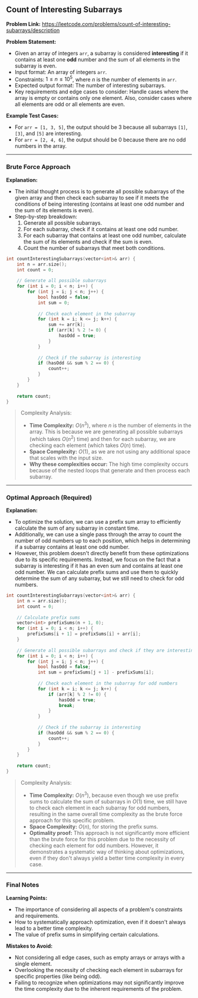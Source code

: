 ## Count of Interesting Subarrays
**Problem Link:** https://leetcode.com/problems/count-of-interesting-subarrays/description

**Problem Statement:**
- Given an array of integers `arr`, a subarray is considered **interesting** if it contains at least one **odd** number and the sum of all elements in the subarray is even.
- Input format: An array of integers `arr`.
- Constraints: $1 \leq n \leq 10^5$, where $n$ is the number of elements in `arr`.
- Expected output format: The number of interesting subarrays.
- Key requirements and edge cases to consider: Handle cases where the array is empty or contains only one element. Also, consider cases where all elements are odd or all elements are even.

**Example Test Cases:**
- For `arr = [1, 3, 5]`, the output should be $3$ because all subarrays `[1]`, `[3]`, and `[5]` are interesting.
- For `arr = [2, 4, 6]`, the output should be $0$ because there are no odd numbers in the array.

---

### Brute Force Approach

**Explanation:**
- The initial thought process is to generate all possible subarrays of the given array and then check each subarray to see if it meets the conditions of being interesting (contains at least one odd number and the sum of its elements is even).
- Step-by-step breakdown:
  1. Generate all possible subarrays.
  2. For each subarray, check if it contains at least one odd number.
  3. For each subarray that contains at least one odd number, calculate the sum of its elements and check if the sum is even.
  4. Count the number of subarrays that meet both conditions.

```cpp
int countInterestingSubarrays(vector<int>& arr) {
    int n = arr.size();
    int count = 0;
    
    // Generate all possible subarrays
    for (int i = 0; i < n; i++) {
        for (int j = i; j < n; j++) {
            bool hasOdd = false;
            int sum = 0;
            
            // Check each element in the subarray
            for (int k = i; k <= j; k++) {
                sum += arr[k];
                if (arr[k] % 2 != 0) {
                    hasOdd = true;
                }
            }
            
            // Check if the subarray is interesting
            if (hasOdd && sum % 2 == 0) {
                count++;
            }
        }
    }
    
    return count;
}
```

> Complexity Analysis:
> - **Time Complexity:** $O(n^3)$, where $n$ is the number of elements in the array. This is because we are generating all possible subarrays (which takes $O(n^2)$ time) and then for each subarray, we are checking each element (which takes $O(n)$ time).
> - **Space Complexity:** $O(1)$, as we are not using any additional space that scales with the input size.
> - **Why these complexities occur:** The high time complexity occurs because of the nested loops that generate and then process each subarray.

---

### Optimal Approach (Required)

**Explanation:**
- To optimize the solution, we can use a prefix sum array to efficiently calculate the sum of any subarray in constant time.
- Additionally, we can use a single pass through the array to count the number of odd numbers up to each position, which helps in determining if a subarray contains at least one odd number.
- However, this problem doesn't directly benefit from these optimizations due to its specific requirements. Instead, we focus on the fact that a subarray is interesting if it has an even sum and contains at least one odd number. We can calculate prefix sums and use them to quickly determine the sum of any subarray, but we still need to check for odd numbers.

```cpp
int countInterestingSubarrays(vector<int>& arr) {
    int n = arr.size();
    int count = 0;
    
    // Calculate prefix sums
    vector<int> prefixSums(n + 1, 0);
    for (int i = 0; i < n; i++) {
        prefixSums[i + 1] = prefixSums[i] + arr[i];
    }
    
    // Generate all possible subarrays and check if they are interesting
    for (int i = 0; i < n; i++) {
        for (int j = i; j < n; j++) {
            bool hasOdd = false;
            int sum = prefixSums[j + 1] - prefixSums[i];
            
            // Check each element in the subarray for odd numbers
            for (int k = i; k <= j; k++) {
                if (arr[k] % 2 != 0) {
                    hasOdd = true;
                    break;
                }
            }
            
            // Check if the subarray is interesting
            if (hasOdd && sum % 2 == 0) {
                count++;
            }
        }
    }
    
    return count;
}
```

> Complexity Analysis:
> - **Time Complexity:** $O(n^3)$, because even though we use prefix sums to calculate the sum of subarrays in $O(1)$ time, we still have to check each element in each subarray for odd numbers, resulting in the same overall time complexity as the brute force approach for this specific problem.
> - **Space Complexity:** $O(n)$, for storing the prefix sums.
> - **Optimality proof:** This approach is not significantly more efficient than the brute force for this problem due to the necessity of checking each element for odd numbers. However, it demonstrates a systematic way of thinking about optimizations, even if they don't always yield a better time complexity in every case.

---

### Final Notes

**Learning Points:**
- The importance of considering all aspects of a problem's constraints and requirements.
- How to systematically approach optimization, even if it doesn't always lead to a better time complexity.
- The value of prefix sums in simplifying certain calculations.

**Mistakes to Avoid:**
- Not considering all edge cases, such as empty arrays or arrays with a single element.
- Overlooking the necessity of checking each element in subarrays for specific properties (like being odd).
- Failing to recognize when optimizations may not significantly improve the time complexity due to the inherent requirements of the problem.
